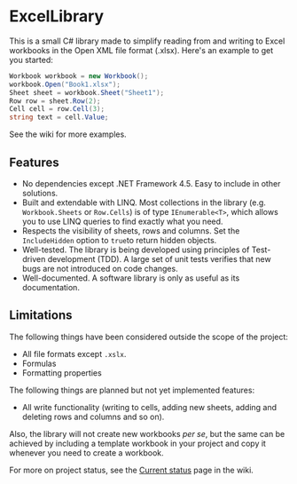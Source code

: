 # ExcelLibrary

This is a small C# library made to simplify reading from and writing to Excel workbooks in the Open XML file format (.xlsx). Here's an example to get you started:

```C#
Workbook workbook = new Workbook();
workbook.Open("Book1.xlsx");
Sheet sheet = workbook.Sheet("Sheet1");
Row row = sheet.Row(2);
Cell cell = row.Cell(3);
string text = cell.Value;
```

See the wiki for more examples.

## Features

* No dependencies except .NET Framework 4.5. Easy to include in other solutions.
* Built and extendable with LINQ. Most collections in the library (e.g. `Workbook.Sheets` or `Row.Cells`) is of type `IEnumerable<T>`, which  allows you to use LINQ queries to find exactly what you need.
* Respects the visibility of sheets, rows and columns. Set the `IncludeHidden` option to `true`to return hidden objects.
* Well-tested. The library is being developed using principles of Test-driven development (TDD). A large set of unit tests verifies that new bugs are not introduced on code changes.
* Well-documented. A software library is only as useful as its documentation.

## Limitations

The following things have been considered outside the scope of the project:

* All file formats except `.xslx`.
* Formulas
* Formatting properties

The following things are planned but not yet implemented features:

* All write functionality (writing to cells, adding new sheets, adding and deleting rows and columns and so on).

Also, the library will not create new workbooks _per se_, but the same can be achieved by including a template workbook in your project and copy it whenever you need to create a workbook.

For more on project status, see the [Current status](../../wiki/Current-status) page in the wiki.
